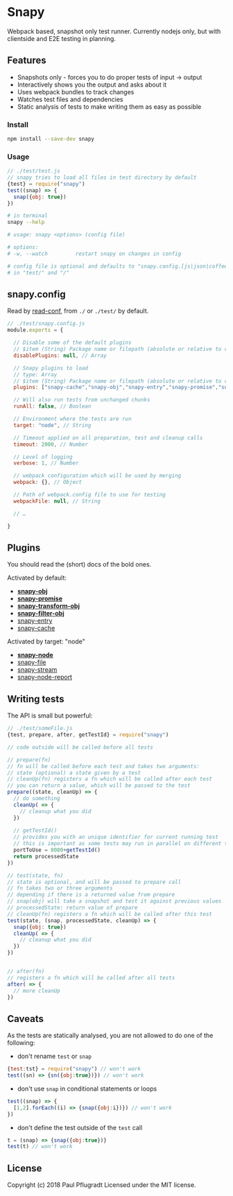 # Snapy

Webpack based, snapshot only test runner.
Currently nodejs only, but with clientside and E2E testing in planning.

## Features
- Snapshots only - forces you to do proper tests of input -> output
- Interactively shows you the output and asks about it
- Uses webpack bundles to track changes
- Watches test files and dependencies
- Static analysis of tests to make writing them as easy as possible


### Install
```sh
npm install --save-dev snapy
```

### Usage
```js
// ./test/test.js
// snapy tries to load all files in test directory by default
{test} = require("snapy")
test((snap) => {
  snap({obj: true})
})
```
```sh
# in terminal
snapy --help

# usage: snapy <options> (config file)

# options:
# -w, --watch         restart snapy on changes in config

# config file is optional and defaults to "snapy.config.[js|json|coffee|ts]"
# in "test/" and "/"
```

## snapy.config
Read by [read-conf](https://github.com/paulpflug/read-conf), from `./` or `./test/` by default.
```js
// ./test/snapy.config.js
module.exports = {

  // Disable some of the default plugins
  // $item (String) Package name or filepath (absolute or relative to cwd) of plugin
  disablePlugins: null, // Array

  // Snapy plugins to load
  // type: Array
  // $item (String) Package name or filepath (absolute or relative to cwd) of plugin
  plugins: ["snapy-cache","snapy-obj","snapy-entry","snapy-promise","snapy-transform-obj","snapy-filter-obj"],

  // Will also run tests from unchanged chunks
  runAll: false, // Boolean

  // Environment where the tests are run
  target: "node", // String

  // Timeout applied on all preparation, test and cleanup calls
  timeout: 2000, // Number

  // Level of logging
  verbose: 1, // Number

  // webpack configuration which will be used by merging
  webpack: {}, // Object

  // Path of webpack.config file to use for testing
  webpackFile: null, // String

  // …

}
```

## Plugins

You should read the (short) docs of the bold ones.

Activated by default:
- **[snapy-obj](https://github.com/snapyjs/snapy-obj)**
- **[snapy-promise](https://github.com/snapyjs/snapy-promise)**
- **[snapy-transform-obj](https://github.com/snapyjs/snapy-transform-obj)**
- **[snapy-filter-obj](https://github.com/snapyjs/snapy-filter-obj)**
- [snapy-entry](https://github.com/snapyjs/snapy-entry)
- [snapy-cache](https://github.com/snapyjs/snapy-cache)

Activated by target: "node"
- **[snapy-node](https://github.com/snapyjs/snapy-node)**
- [snapy-file](https://github.com/snapyjs/snapy-file)
- [snapy-stream](https://github.com/snapyjs/snapy-stream)
- [snapy-node-report](https://github.com/snapyjs/snapy-node-report)

## Writing tests
The API is small but powerful:
```js
// ./test/someFile.js
{test, prepare, after, getTestId} = require("snapy")

// code outside will be called before all tests

// prepare(fn)
// fn will be called before each test and takes two arguments:
// state (optional) a state given by a test
// cleanUp(fn) registers a fn which will be called after each test
// you can return a value, which will be passed to the test
prepare((state, cleanUp) => {
  // do something
  cleanUp( => {
    // cleanup what you did
  })
  
  // getTestId()
  // provides you with an unique identifier for current running test
  // this is important as some tests may run in parallel on different threads
  portToUse = 8080+getTestId()
  return processedState
})

// test(state, fn)
// state is optional, and will be passed to prepare call
// fn takes two or three arguments
// depending if there is a returned value from prepare
// snap(obj) will take a snapshot and test it against previous values
// processedState: return value of prepare
// cleanUp(fn) registers a fn which will be called after this test
test(state, (snap, processedState, cleanUp) => {
  snap({obj: true})
  cleanUp( => {
    // cleanup what you did
  })
})


// after(fn)
// registers a fn which will be called after all tests
after( => {
  // more cleanUp
})
```

## Caveats
As the tests are statically analysed, you are not allowed to do one of the following:
- don't rename `test` or `snap`
```js
{test:tst} = require("snapy") // won't work
test((sn) => {sn({obj:true})}) // won't work
```
- don't use `snap` in conditional statements or loops
```js
test((snap) => {
  [1,2].forEach((i) => {snap({obj:i})}) // won't work
})
```
- don't define the test outside of the `test` call
```js
t = (snap) => {snap({obj:true})}
test(t) // won't work
```

## License
Copyright (c) 2018 Paul Pflugradt
Licensed under the MIT license.
